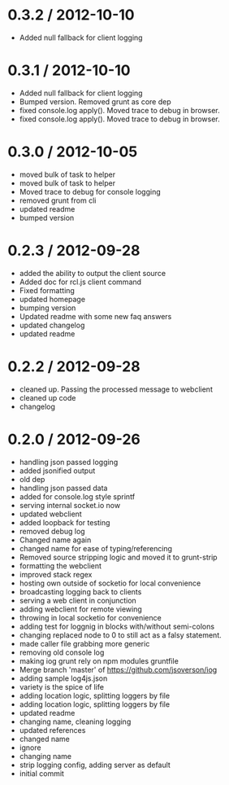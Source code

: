 
0.3.2 / 2012-10-10 
==================

  * Added null fallback for client logging

0.3.1 / 2012-10-10 
==================

  * Added null fallback for client logging
  * Bumped version. Removed grunt as core dep
  * fixed console.log apply(). Moved trace to debug in browser.
  * fixed console.log apply(). Moved trace to debug in browser.

0.3.0 / 2012-10-05
==================

  * moved bulk of task to helper
  * moved bulk of task to helper
  * Moved trace to debug for console logging
  * removed grunt from cli
  * updated readme
  * bumped version

0.2.3 / 2012-09-28
==================

  * added the ability to output the client source
  * Added doc for rcl.js client command
  * Fixed formatting
  * updated homepage
  * bumping version
  * Updated readme with some new faq answers
  * updated changelog
  * updated readme

0.2.2 / 2012-09-28
==================

  * cleaned up. Passing the processed message to webclient
  * cleaned up code
  * changelog

0.2.0 / 2012-09-26
==================

  * handling json passed logging
  * added jsonified output
  * old dep
  * handling json passed data
  * added for console.log style sprintf
  * serving internal socket.io now
  * updated webclient
  * added loopback for testing
  * removed debug log
  * Changed name again
  * changed name for ease of typing/referencing
  * Removed source stripping logic and moved it to grunt-strip
  * formatting the webclient
  * improved stack regex
  * hosting own outside of socketio for local convenience
  * broadcasting logging back to clients
  * serving a web client in conjunction
  * adding webclient for remote viewing
  * throwing in local socketio for convenience
  * adding test for loggnig in blocks with/without semi-colons
  * changing replaced node to 0 to still act as a falsy statement.
  * made caller file grabbing more generic
  * removing old console log
  * making iog grunt rely on npm modules gruntfile
  * Merge branch 'master' of https://github.com/jsoverson/iog
  * adding sample log4js.json
  * variety is the spice of life
  * adding location logic, splitting loggers by file
  * adding location logic, splitting loggers by file
  * updated readme
  * changing name, cleaning logging
  * updated references
  * changed name
  * ignore
  * changing name
  * strip logging config, adding server as default
  * initial commit
